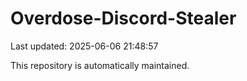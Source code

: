 # Overdose-Discord-Stealer

Last updated: 2025-06-06 21:48:57

This repository is automatically maintained.
